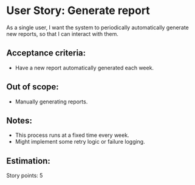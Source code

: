 # User Story: Generate report
As a single user, I want the system to periodically automatically generate new reports, so that I can interact with them.
## Acceptance criteria:
- Have a new report automatically generated each week.
## Out of scope:
- Manually generating reports.
## Notes:
- This process runs at a fixed time every week.
- Might implement some retry logic or failure logging.
## Estimation:
Story points: 5